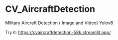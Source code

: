 # CV_AircraftDetection
Military Aircraft Detection ( Image and Video) Yolov8 

Try it: https://cvaircraftdetection-58k.streamlit.app/

